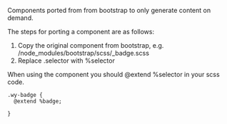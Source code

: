 Components ported from from bootstrap to only generate content on demand.

The steps for porting a component are as follows:

1. Copy the original component from bootstrap, e.g. /node_modules/bootstrap/scss/_badge.scss
2. Replace .selector with %selector

When using the component you should @extend %selector in your scss code.

```
.wy-badge {
  @extend %badge;
  
}
```
